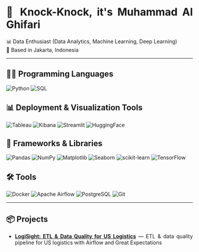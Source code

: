 <div align="justify">

# 🚪 Knock-Knock, it's **Muhammad Al Ghifari**

📊 Data Enthusiast (Data Analytics, Machine Learning, Deep Learning)  
📍 Based in Jakarta, Indonesia

---

## 🧑‍💻 Programming Languages
![Python](https://img.shields.io/badge/Python-3776AB?style=flat-square&logo=python&logoColor=white)
![SQL](https://img.shields.io/badge/SQL-025E8C?style=flat-square&logo=postgresql&logoColor=white)

## 📊 Deployment & Visualization Tools
![Tableau](https://img.shields.io/badge/Tableau-E97627?style=for-the-badge&logo=tableau&logoColor=white&logoWidth=14)
![Kibana](https://img.shields.io/badge/Kibana-005571?style=for-the-badge&logo=kibana&logoColor=white&logoWidth=14)
![Streamlit](https://img.shields.io/badge/Streamlit-FF4B4B?style=for-the-badge&logo=streamlit&logoColor=white&logoWidth=14)
![HuggingFace](https://img.shields.io/badge/HuggingFace-FFD21E?style=for-the-badge&logo=huggingface&logoColor=black&logoWidth=14)

## 🧰 Frameworks & Libraries
![Pandas](https://img.shields.io/badge/Pandas-150458?style=for-the-badge&logo=pandas&logoColor=white&logoWidth=14)
![NumPy](https://img.shields.io/badge/NumPy-013243?style=for-the-badge&logo=numpy&logoColor=white&logoWidth=14)
![Matplotlib](https://img.shields.io/badge/Matplotlib-11557C?style=for-the-badge&logo=plotly&logoColor=white&logoWidth=14)
![Seaborn](https://img.shields.io/badge/Seaborn-4C8CBF?style=for-the-badge&logo=python&logoColor=white&logoWidth=14)
![scikit-learn](https://img.shields.io/badge/scikit--learn-F7931E?style=for-the-badge&logo=scikitlearn&logoColor=white&logoWidth=14)
![TensorFlow](https://img.shields.io/badge/TensorFlow-FF6F00?style=for-the-badge&logo=tensorflow&logoColor=white&logoWidth=14)

## 🛠️ Tools
![Docker](https://img.shields.io/badge/Docker-2496ED?style=for-the-badge&logo=docker&logoColor=white&logoWidth=14)
![Apache Airflow](https://img.shields.io/badge/Apache%20Airflow-017CEE?style=for-the-badge&logo=apacheairflow&logoColor=white&logoWidth=14)
![PostgreSQL](https://img.shields.io/badge/PostgreSQL-336791?style=for-the-badge&logo=postgresql&logoColor=white&logoWidth=14)
![Git](https://img.shields.io/badge/Git-F05032?style=for-the-badge&logo=git&logoColor=white&logoWidth=14)

---

## 📦 Projects
  
- [**LogiSight: ETL & Data Quality for US Logistics**](https://github.com/alghfrimh/ETL-Data-Quality-for-US-Logistics) — ETL & data quality pipeline for US logistics with Airflow and Great Expectations
